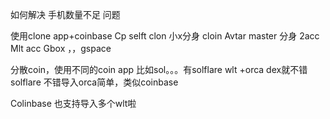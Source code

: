 如何解决 手机数量不足 问题


使用clone app+coinbase
Cp selft clon 
小x分身 cloin
Avtar master 分身
2acc
Mlt acc
Gbox ，，gspace


分散coin，使用不同的coin app
比如sol。。。有solflare wlt +orca dex就不错
solflare 不错导入orca简单，类似coinbase

Colinbase 也支持导入多个wlt啦
